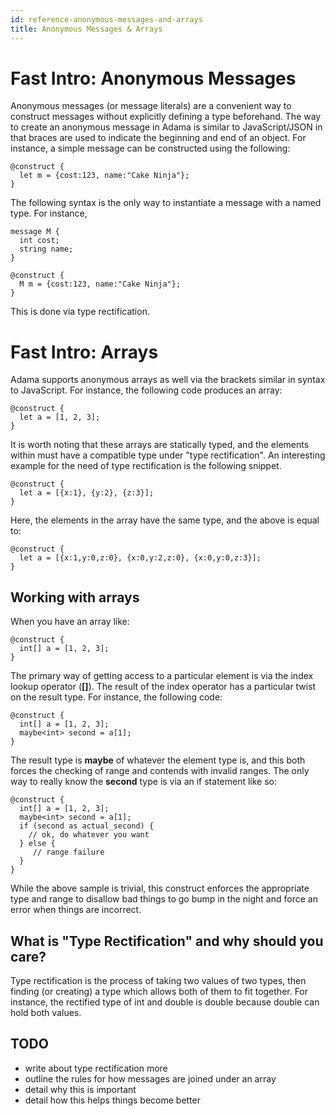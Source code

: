 ```yaml
---
id: reference-anonymous-messages-and-arrays
title: Anonymous Messages & Arrays
---
```


# Fast Intro: Anonymous Messages

Anonymous messages (or message literals) are a convenient way to construct messages without explicitly defining a type beforehand. The way to create an anonymous message in Adama is similar to JavaScript/JSON in that braces are used to indicate the beginning and end of an object. For instance, a simple message can be constructed using the following:

```adama
@construct {
  let m = {cost:123, name:"Cake Ninja"};
}
```

The following syntax is the only way to instantiate a message with a named type. For instance,

```adama
message M {
  int cost;
  string name;
}

@construct {
  M m = {cost:123, name:"Cake Ninja"};
}
```

This is done via type rectification.

# Fast Intro: Arrays

Adama supports anonymous arrays as well via the brackets similar in syntax to JavaScript. For instance, the following code produces an array:

```adama
@construct {
  let a = [1, 2, 3];
}
```

It is worth noting that these arrays are statically typed, and the elements within must have a compatible type under "type rectification". An interesting example for the need of type rectification is the following snippet.

```adama
@construct {
  let a = [{x:1}, {y:2}, {z:3}];
}
```

Here, the elements in the array have the same type, and the above is equal to:

```adama
@construct {
  let a = [{x:1,y:0,z:0}, {x:0,y:2,z:0}, {x:0,y:0,z:3}];
}
```

## Working with arrays

When you have an array like:

```adama
@construct {
  int[] a = [1, 2, 3];
}
```

The primary way of getting access to a particular element is via the index lookup operator (**[]**). The result of the index operator has a particular twist on the result type. For instance, the following code:

```adama
@construct {
  int[] a = [1, 2, 3];
  maybe<int> second = a[1];
}
```

The result type is **maybe** of whatever the element type is, and this both forces the checking of range and contends with invalid ranges. The only way to really know the **second** type is via an if statement like so:


```adama
@construct {
  int[] a = [1, 2, 3];
  maybe<int> second = a[1];
  if (second as actual_second) {
  	// ok, do whatever you want
  } else {
     // range failure
  }
}
```

While the above sample is trivial, this construct enforces the appropriate type and range to disallow bad things to go bump in the night and force an error when things are incorrect.

## What is "Type Rectification" and why should you care?

Type rectification is the process of taking two values of two types, then finding (or creating) a type which allows both of them to fit together. For instance, the rectified type of int and double is double because double can hold both values.


## TODO
* write about type rectification more
* outline the rules for how messages are joined under an array
* detail why this is important
* detail how this helps things become better
